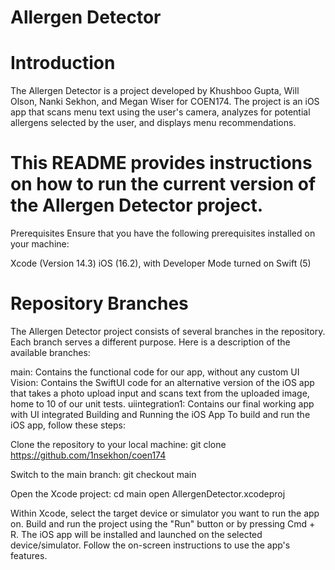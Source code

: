 # Allergen Detector
# Introduction
The Allergen Detector is a project developed by Khushboo Gupta, Will Olson, Nanki Sekhon, and Megan Wiser for COEN174. The project is an iOS app that scans menu text using the user's camera, analyzes for potential allergens selected by the user, and displays menu recommendations.

# This README provides instructions on how to run the current version of the Allergen Detector project.

Prerequisites
Ensure that you have the following prerequisites installed on your machine:

Xcode (Version 14.3)
iOS (16.2), with Developer Mode turned on
Swift (5)

# Repository Branches
The Allergen Detector project consists of several branches in the repository. Each branch serves a different purpose. Here is a description of the available branches:

main: Contains the functional code for our app, without any custom UI
Vision: Contains the SwiftUI code for an alternative version of the iOS app that takes a photo upload input and scans text from the uploaded image, home to 10 of our unit tests.
uiintegration1: Contains our final working app with UI integrated
Building and Running the iOS App
To build and run the iOS app, follow these steps:

Clone the repository to your local machine:
git clone <https://github.com/1nsekhon/coen174>

Switch to the main branch:
git checkout main

Open the Xcode project:
cd main
open AllergenDetector.xcodeproj

Within Xcode, select the target device or simulator you want to run the app on.
Build and run the project using the "Run" button or by pressing Cmd + R.
The iOS app will be installed and launched on the selected device/simulator. Follow the on-screen instructions to use the app's features.
